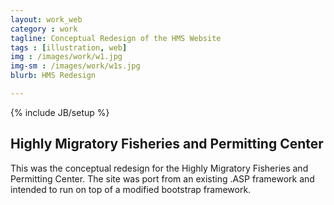 ```yaml
---
layout: work_web
category : work
tagline: Conceptual Redesign of the HMS Website
tags : [illustration, web]
img : /images/work/w1.jpg
img-sm : /images/work/w1s.jpg
blurb: HMS Redesign

---
```

{% include JB/setup %}
## Highly Migratory Fisheries and Permitting Center
This was the conceptual redesign for the Highly Migratory Fisheries and Permitting Center.  The site was port from an existing .ASP framework and intended to run on top of a modified bootstrap framework.

